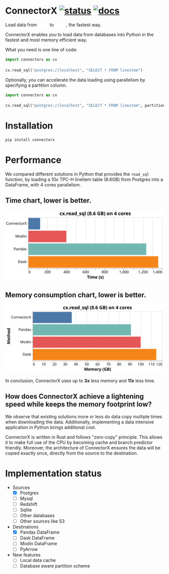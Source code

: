 # ConnectorX [![status][ci_badge]][ci_page] [![docs][docs_badge]][docs_page]

[ci_badge]: https://github.com/sfu-db/connector-agent/workflows/ci/badge.svg
[ci_page]: https://github.com/sfu-db/connector-agent/actions

[docs_badge]: https://github.com/sfu-db/connector-agent/workflows/docs/badge.svg
[docs_page]: https://sfu-db.github.io/connector-agent/connector_agent/

Load data from <img src="assets/sources.gif" width="6.5%" style="margin-bottom: -2px"/> to <img src="assets/destinations.gif" width="7%" style="margin-bottom: -2px"/>, the fastest way.


ConnectorX enables you to load data from databases into Python in the fastest and most memory efficient way.

What you need is one line of code:
```python
import connectorx as cx

cx.read_sql("postgres://localhost", "SELECT * FROM lineitem")
```

Optionally, you can accelerate the data loading using parallelism by specifying a partition column.
```python
import connectorx as cx

cx.read_sql("postgres://localhost", "SELECT * FROM lineitem", partition_on="l_orderkey", partition_num=10)
```

# Installation

```bash
pip install connectorx
```
# Performance

We compared different solutions in Python that provides the `read_sql` function, by loading a 10x TPC-H lineitem table (8.6GB) from Postgres into a DataFrame, with 4 cores parallelism. 

## Time chart, lower is better.
<p align="center"><img alt="time chart" src="assets/time.svg"/></p>

## Memory consumption chart, lower is better.
<p align="center"><img alt="memory chart" src="assets/memory.svg"/></p>


In conclusion, ConnectorX uses up to **3x** less memory and **11x** less time.

## How does ConnectorX achieve a lightening speed while keeps the memory footprint low?

We observe that existing solutions more or less do data copy multiple times when downloading the data.
Additionally, implementing a data intensive application in Python brings additional cost.

ConnectorX is written in Rust and follows "zero-copy" principle.
This allows it to make full use of the CPU by becoming cache and branch predictor friendly. Moreover, the architecture of ConnectorX ensures the data will be copied exactly once, directly from the source to the destination.

# Implementation status

* Sources
  - [x] Postgres
  - [ ] Mysql
  - [ ] Redshift
  - [ ] Sqlite
  - [ ] Other databases
  - [ ] Other sources like S3
* Destinations
  - [x] Pandas DataFrame
  - [ ] Dask DataFrame
  - [ ] Modin DataFrame
  - [ ] PyArrow
* New features
  - [ ] Local data cache
  - [ ] Database aware partition scheme

